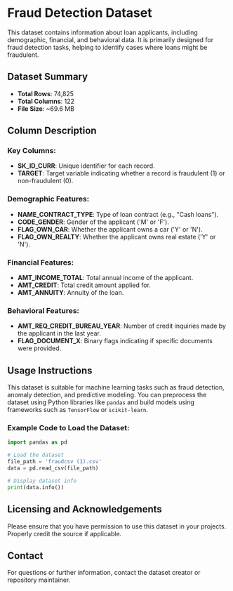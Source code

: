 
# Fraud Detection Dataset

This dataset contains information about loan applicants, including demographic, financial, and behavioral data. 
It is primarily designed for fraud detection tasks, helping to identify cases where loans might be fraudulent.

## Dataset Summary

- **Total Rows**: 74,825
- **Total Columns**: 122
- **File Size**: ~69.6 MB

## Column Description

### Key Columns:
- **SK_ID_CURR**: Unique identifier for each record.
- **TARGET**: Target variable indicating whether a record is fraudulent (1) or non-fraudulent (0).

### Demographic Features:
- **NAME_CONTRACT_TYPE**: Type of loan contract (e.g., "Cash loans").
- **CODE_GENDER**: Gender of the applicant ('M' or 'F').
- **FLAG_OWN_CAR**: Whether the applicant owns a car ('Y' or 'N').
- **FLAG_OWN_REALTY**: Whether the applicant owns real estate ('Y' or 'N').

### Financial Features:
- **AMT_INCOME_TOTAL**: Total annual income of the applicant.
- **AMT_CREDIT**: Total credit amount applied for.
- **AMT_ANNUITY**: Annuity of the loan.

### Behavioral Features:
- **AMT_REQ_CREDIT_BUREAU_YEAR**: Number of credit inquiries made by the applicant in the last year.
- **FLAG_DOCUMENT_X**: Binary flags indicating if specific documents were provided.

## Usage Instructions

This dataset is suitable for machine learning tasks such as fraud detection, anomaly detection, and predictive modeling. 
You can preprocess the dataset using Python libraries like `pandas` and build models using frameworks such as `TensorFlow` or `scikit-learn`.

### Example Code to Load the Dataset:
```python
import pandas as pd

# Load the dataset
file_path = 'fraudcsv (1).csv'
data = pd.read_csv(file_path)

# Display dataset info
print(data.info())
```

## Licensing and Acknowledgements

Please ensure that you have permission to use this dataset in your projects. Properly credit the source if applicable.

## Contact

For questions or further information, contact the dataset creator or repository maintainer.
